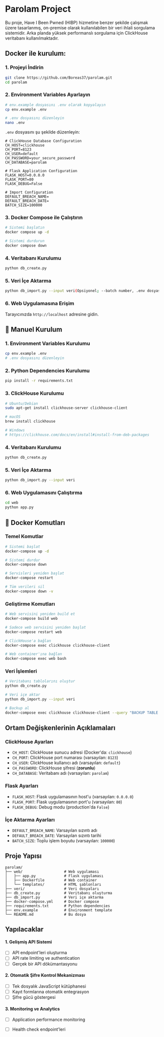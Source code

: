 # Parolam Project

Bu proje, Have I Been Pwned (HIBP) hizmetine benzer şekilde çalışmak üzere tasarlanmış, on-premise olarak kullanılabilen bir veri ihlali sorgulama sistemidir. Arka planda yüksek performanslı sorgulama için ClickHouse veritabanı kullanılmaktadır.

## Docker ile kurulum:

### 1. Projeyi İndirin
```bash
git clone https://github.com/Boreas37/parolam.git
cd parolam
```

### 2. Environment Variables Ayarlayın
```bash
# env.example dosyasını .env olarak kopyalayın
cp env.example .env

# .env dosyasını düzenleyin
nano .env
```

`.env` dosyasını şu şekilde düzenleyin:
```env
# ClickHouse Database Configuration
CH_HOST=clickhouse
CH_PORT=8123
CH_USER=default
CH_PASSWORD=your_secure_password
CH_DATABASE=parolam

# Flask Application Configuration
FLASK_HOST=0.0.0.0
FLASK_PORT=80
FLASK_DEBUG=False

# Import Configuration
DEFAULT_BREACH_NAME=
DEFAULT_BREACH_DATE=
BATCH_SIZE=100000
```

### 3. Docker Compose ile Çalıştırın
```bash
# Sistemi başlatın
docker compose up -d

# Sistemi durdurun
docker compose down
```

### 4. Veritabanı Kurulumu
```bash
python db_create.py
```

### 5. Veri İçe Aktarma
```bash
python db_import.py --input veri(Opsiyonel; --batch number, .env dosyasında default 100000 tanımlı.)
```

### 6. Web Uygulamasına Erişim
Tarayıcınızda `http://localhost` adresine gidin.

## 🔧 Manuel Kurulum

### 1. Environment Variables Kurulumu
```bash
cp env.example .env
# .env dosyasını düzenleyin
```

### 2. Python Dependencies Kurulumu
```bash
pip install -r requirements.txt
```

### 3. ClickHouse Kurulumu
```bash
# Ubuntu/Debian
sudo apt-get install clickhouse-server clickhouse-client

# macOS
brew install clickhouse

# Windows
# https://clickhouse.com/docs/en/install#install-from-deb-packages
```

### 4. Veritabanı Kurulumu
```bash
python db_create.py
```

### 5. Veri İçe Aktarma
```bash
python db_import.py --input veri
```

### 6. Web Uygulamasını Çalıştırma
```bash
cd web
python app.py
```

## 🐳 Docker Komutları

### Temel Komutlar
```bash
# Sistemi başlat
docker-compose up -d

# Sistemi durdur
docker-compose down

# Servisleri yeniden başlat
docker-compose restart

# Tüm verileri sil
docker-compose down -v
```

### Geliştirme Komutları
```bash
# Web servisini yeniden build et
docker-compose build web

# Sadece web servisini yeniden başlat
docker-compose restart web

# ClickHouse'a bağlan
docker-compose exec clickhouse clickhouse-client

# Web container'ına bağlan
docker-compose exec web bash
```

### Veri İşlemleri
```bash
# Veritabanı tablolarını oluştur
python db_create.py

# Veri içe aktar
python db_import.py --input veri

# Backup al
docker-compose exec clickhouse clickhouse-client --query "BACKUP TABLE parolam.* TO '/backup'"
```

## Ortam Değişkenlerinin Açıklamaları

### ClickHouse Ayarları
- `CH_HOST`: ClickHouse sunucu adresi (Docker'da: `clickhouse`)
- `CH_PORT`: ClickHouse port numarası (varsayılan: `8123`)
- `CH_USER`: ClickHouse kullanıcı adı (varsayılan: `default`)
- `CH_PASSWORD`: ClickHouse şifresi (**zorunlu**)
- `CH_DATABASE`: Veritabanı adı (varsayılan: `parolam`)

### Flask Ayarları
- `FLASK_HOST`: Flask uygulamasının host'u (varsayılan: `0.0.0.0`)
- `FLASK_PORT`: Flask uygulamasının port'u (varsayılan: `80`)
- `FLASK_DEBUG`: Debug modu (production'da `False`)

### İçe Aktarma Ayarları
- `DEFAULT_BREACH_NAME`: Varsayılan sızıntı adı
- `DEFAULT_BREACH_DATE`: Varsayılan sızıntı tarihi
- `BATCH_SIZE`: Toplu işlem boyutu (varsayılan: `100000`)

##  Proje Yapısı

```
parolam/
├── web/                   # Web uygulaması
│   ├── app.py             # Flask uygulaması
│   ├── Dockerfile         # Web container
│   └── templates/         # HTML şablonları
├── veri/                  # Veri dosyaları
├── db_create.py           # Veritabanı oluşturma
├── db_import.py           # Veri içe aktarma
├── docker-compose.yml     # Docker compose
├── requirements.txt       # Python dependencies
├── env.example            # Environment template
└── README.md              # Bu dosya
```

## Yapılacaklar

#### 1. **Gelişmiş API Sistemi**
- [ ] API endpoint'leri oluşturma
- [ ] API rate limiting ve authentication
- [ ] Gerçek bir API dökümantasyonu

#### 2. **Otomatik Şifre Kontrol Mekanizması**
- [ ] Tek dosyalık JavaScript kütüphanesi
- [ ] Kayıt formlarına otomatik entegrasyon
- [ ] Şifre gücü göstergesi

#### 3. **Monitoring ve Analytics**
- [ ] Application performance monitoring
- [ ] Health check endpoint'leri


